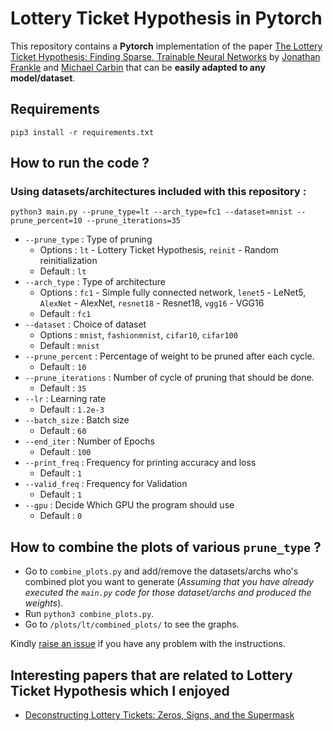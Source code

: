 # Lottery Ticket Hypothesis in Pytorch 

This repository contains a **Pytorch** implementation of the paper [The Lottery Ticket Hypothesis: Finding Sparse, Trainable Neural Networks](https://arxiv.org/abs/1803.03635) by [Jonathan Frankle](https://github.com/jfrankle) and [Michael Carbin](https://people.csail.mit.edu/mcarbin/) that can be **easily adapted to any model/dataset**.
		
## Requirements
```
pip3 install -r requirements.txt
```
## How to run the code ? 
### Using datasets/architectures included with this repository :
```
python3 main.py --prune_type=lt --arch_type=fc1 --dataset=mnist --prune_percent=10 --prune_iterations=35
```
- `--prune_type` : Type of pruning  
	- Options : `lt` - Lottery Ticket Hypothesis, `reinit` - Random reinitialization
	- Default : `lt`
- `--arch_type`	 : Type of architecture
	- Options : `fc1` - Simple fully connected network, `lenet5` - LeNet5, `AlexNet` - AlexNet, `resnet18` - Resnet18, `vgg16` - VGG16 
	- Default : `fc1`
- `--dataset`	: Choice of dataset 
	- Options : `mnist`, `fashionmnist`, `cifar10`, `cifar100` 
	- Default : `mnist`
- `--prune_percent`	: Percentage of weight to be pruned after each cycle. 
	- Default : `10`
- `--prune_iterations`	: Number of cycle of pruning that should be done. 
	- Default : `35`
- `--lr`	: Learning rate 
	- Default : `1.2e-3`
- `--batch_size`	: Batch size 
	- Default : `60`
- `--end_iter`	: Number of Epochs 
	- Default : `100`
- `--print_freq`	: Frequency for printing accuracy and loss 
	- Default : `1`
- `--valid_freq`	: Frequency for Validation 
	- Default : `1`
- `--gpu`	: Decide Which GPU the program should use 
	- Default : `0`

## How to combine the plots of various `prune_type` ?
- Go to `combine_plots.py` and add/remove the datasets/archs who's combined plot you want to generate (*Assuming that you have already executed the `main.py` code for those dataset/archs and produced the weights*).
- Run `python3 combine_plots.py`.
- Go to `/plots/lt/combined_plots/` to see the graphs.

Kindly [raise an issue](https://github.com/rahulvigneswaran/Lottery-Ticket-Hypothesis-in-Pytorch/issues) if you have any problem with the instructions. 

## Interesting papers that are related to Lottery Ticket Hypothesis which I enjoyed 
- [Deconstructing Lottery Tickets: Zeros, Signs, and the Supermask](https://eng.uber.com/deconstructing-lottery-tickets/)

